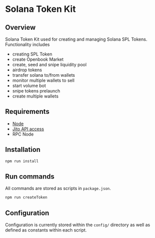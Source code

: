 # Solana Token Kit

## Overview

Solana Token Kit used for creating and managing Solana SPL Tokens. Functionality includes

- creating SPL Token
- create Openbook Market
- create, seed and snipe liquidity pool
- airdrop tokens
- transfer solana to/from wallets
- monitor multiple wallets to sell
- start volume bot
- snipe tokens prelaunch
- create multiple wallets

## Requirements

- [Node](https://nodejs.org/en)
- [Jito API access](https://jito-labs.gitbook.io/mev/searcher-resources/getting-started)
- RPC Node

## Installation

```bash
npm run install
```

## Run commands

All commands are stored as scripts in `package.json`.

```bash
npm run createToken
```

## Configuration

Configuration is currently stored within the `config/` directory as well as defined as constants within each script.
